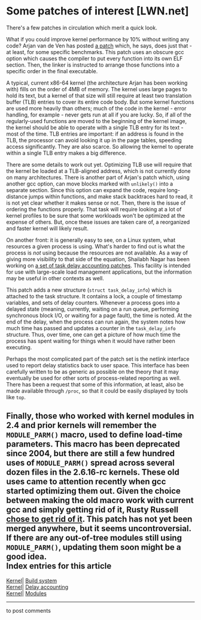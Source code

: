 # Some patches of interest [LWN.net]

There's a few patches in circulation which merit a quick look. 

What if you could improve kernel performance by 10% without writing any code? Arjan van de Ven has posted [a patch](http://lwn.net/Articles/173657/) which, he says, does just that - at least, for some specific benchmarks. This patch uses an obscure gcc option which causes the compiler to put every function into its own ELF section. Then, the linker is instructed to arrange those functions into a specific order in the final executable. 

A typical, current x86-64 kernel (the architecture Arjan has been working with) fills on the order of 4MB of memory. The kernel uses large pages to hold its text, but a kernel of that size will still require at least two translation buffer (TLB) entries to cover its entire code body. But some kernel functions are used more heavily than others; much of the code in the kernel \- error handling, for example - never gets run at all if you are lucky. So, if all of the regularly-used functions are moved to the beginning of the kernel image, the kernel should be able to operate with a single TLB entry for its text - most of the time. TLB entries are important: if an address is found in the TLB, the processor can avoid looking it up in the page tables, speeding access significantly. They are also scarce. So allowing the kernel to operate within a single TLB entry makes a big difference. 

There are some details to work out yet. Optimizing TLB use will require that the kernel be loaded at a TLB-aligned address, which is not currently done on many architectures. There is another part of Arjan's patch which, using another gcc option, can move blocks marked with `unlikely()` into a separate section. Since this option can expand the code, require long-distance jumps within functions, and make stack backtraces hard to read, it is not yet clear whether it makes sense or not. Then, there is the issue of ordering the functions properly. That task will require looking at a lot of kernel profiles to be sure that some workloads won't be optimized at the expense of others. But, once these issues are taken care of, a reorganized and faster kernel will likely result. 

On another front: it is generally easy to see, on a Linux system, what resources a given process is using. What's harder to find out is what the process is _not_ using because the resources are not available. As a way of giving more visibility to that side of the equation, Shailabh Nagar has been working on [a set of task delay accounting patches](http://lwn.net/Articles/173655/). This facility is intended for use with large-scale load management applications, but the information may be useful in other contexts as well. 

This patch adds a new structure (`struct task_delay_info`) which is attached to the task structure. It contains a lock, a couple of timestamp variables, and sets of delay counters. Whenever a process goes into a delayed state (meaning, currently, waiting on a run queue, performing synchronous block I/O, or waiting for a page fault), the time is noted. At the end of the delay, when the process can run again, the system notes how much time has passed and updates a counter in the `task_delay_info` structure. Thus, over time, one can get a picture of how much time the process has spent waiting for things when it would have rather been executing. 

Perhaps the most complicated part of the patch set is the netlink interface used to report delay statistics back to user space. This interface has been carefully written to be as generic as possible on the theory that it may eventually be used for other sorts of process-related reporting as well. There has been a request that some of this information, at least, also be made available through `/proc`, so that it could be easily displayed by tools like `top`. 

Finally, those who worked with kernel modules in 2.4 and prior kernels will remember the `MODULE_PARM()` macro, used to define load-time parameters. This macro has been deprecated since 2004, but there are still a few hundred uses of `MODULE_PARM()` spread across several dozen files in the 2.6.16-rc kernels. These old uses came to attention recently when gcc started optimizing them out. Given the choice between making the old macro work with current gcc and simply getting rid of it, Rusty Russell [chose to get rid of it](http://lwn.net/Articles/172767/). This patch has not yet been merged anywhere, but it seems uncontroversial. If there are any out-of-tree modules still using `MODULE_PARM()`, updating them soon might be a good idea.  
Index entries for this article  
---  
[Kernel](/Kernel/Index)| [Build system](/Kernel/Index#Build_system)  
[Kernel](/Kernel/Index)| [Delay accounting](/Kernel/Index#Delay_accounting)  
[Kernel](/Kernel/Index)| [Modules](/Kernel/Index#Modules)  
  


* * *

to post comments 
